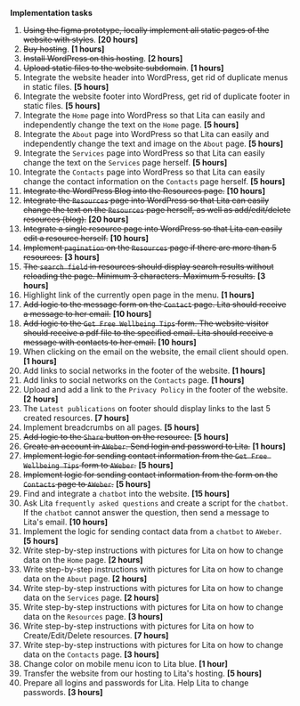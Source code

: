 **Implementation tasks**

1. ~~Using the figma prototype, locally implement all static pages of the website with styles~~. **[20 hours]**
2. ~~Buy hosting~~. **[1 hours]**
3. ~~Install WordPress on this hosting~~. **[2 hours]**
4. ~~Upload static files to the website subdomain~~. **[1 hours]**
5. Integrate the website header into WordPress, get rid of duplicate menus in static files. **[5 hours]**
6. Integrate the website footer into WordPress, get rid of duplicate footer in static files. **[5 hours]**
7. Integrate the `Home` page into WordPress so that Lita can easily and independently change the text on the `Home` page. **[5 hours]**
8. Integrate the `About` page into WordPress so that Lita can easily and independently change the text and image on the `About` page. **[5 hours]**
9. Integrate the `Services` page into WordPress so that Lita can easily change the text on the `Services` page herself. **[5 hours]**
10. Integrate the `Contacts` page into WordPress so that Lita can easily change the contact information on the `Contacts` page herself. **[5 hours]**
11. ~~Integrate the WordPress Blog into the Resources page.~~ **[10 hours]**
12. ~~Integrate the `Resources` page into WordPress so that Lita can easily change the text on the `Resources` page herself, as well as add/edit/delete resources (blog).~~ **[20 hours]**
13. ~~Integrate a single resource page into WordPress so that Lita can easily edit a resource herself.~~ **[10 hours]**
14. ~~Implement `pagination` on the `Resources` page if there are more than 5 resources.~~ **[3 hours]**
15. ~~The `search field` in resources should display search results without reloading the page. Minimum 3 characters. Maximum 5 results.~~ **[3 hours]**
16. Highlight link of the currently open page in the menu. **[1 hours]**
17. ~~Add logic to the message form on the `Contact` page. Lita should receive a message to her email.~~ **[10 hours]**
18. ~~Add logic to the `Get Free Wellbeing Tips` form. The website visitor should receive a pdf file to the specified email. Lita should receive a message with contacts to her email.~~ **[10 hours]**
19. When clicking on the email on the website, the email client should open. **[1 hours]**
20. Add links to social networks in the footer of the website. **[1 hours]**
21. Add links to social networks on the `Contacts` page. **[1 hours]**
22. Upload and add a link to the `Privacy Policy` in the footer of the website. **[2 hours]**
23. The `Latest publications` on footer should display links to the last 5 created resources. **[7 hours]**
24. Implement breadcrumbs on all pages. **[5 hours]**
25. ~~Add logic to the `Share` button on the resource.~~ **[5 hours]**
26. ~~Create an account in `AWeber`. Send login and password to Lita.~~ **[1 hours]**
27. ~~Implement logic for sending contact information from the `Get Free Wellbeing Tips` form to `AWeber`.~~ **[5 hours]**
28. ~~Implement logic for sending contact information from the form on the `Contacts` page to `AWeber`.~~ **[5 hours]**
29. Find and integrate a `chatbot` into the website. **[15 hours]**
30. Ask Lita `frequently asked questions` and create a script for the `chatbot`. If the `chatbot` cannot answer the question, then send a message to Lita's email. **[10 hours]**
31. Implement the logic for sending contact data from a `chatbot` to `AWeber`. **[5 hours]**
32. Write step-by-step instructions with pictures for Lita on how to change data on the `Home` page. **[2 hours]**
33. Write step-by-step instructions with pictures for Lita on how to change data on the `About` page. **[2 hours]**
34. Write step-by-step instructions with pictures for Lita on how to change data on the `Services` page. **[2 hours]**
35. Write step-by-step instructions with pictures for Lita on how to change data on the `Resources` page. **[3 hours]**
36. Write step-by-step instructions with pictures for Lita on how to Create/Edit/Delete resources. **[7 hours]**
37. Write step-by-step instructions with pictures for Lita on how to change data on the `Contacts` page. **[3 hours]**
38. Change color on mobile menu icon to Lita blue. **[1 hour]**
39. Transfer the website from our hosting to Lita's hosting. **[5 hours]**
40. Prepare all logins and passwords for Lita. Help Lita to change passwords. **[3 hours]**

